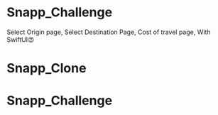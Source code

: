 # Snapp_Challenge

Select Origin page,
Select Destination Page,
Cost of travel page,
With SwiftUI😍
# Snapp_Clone
# Snapp_Challenge
